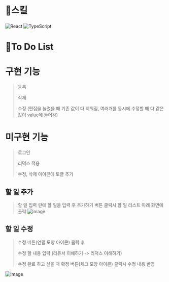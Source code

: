 # 💪스킬
### 

![React](https://img.shields.io/badge/React-61DAFB?style=plastic&logo=react&logoColor=white)
![TypeScript](https://img.shields.io/badge/TypeScript-3178C6?style=plastic&logo=TypeScript&logoColor=White)

###

# 📝To Do List 
###
# 구현 기능
> 등록
> 
> 삭제
>
> 수정 (편집을 눌렀을 때 기존 값이 다 지워짐, 여러개를 동시에 수정할 때 다 같은 값이 value에 들어감)

# 미구현 기능

> 로그인
> 
> 리덕스 적용
> 
> 수정, 삭제 아이콘에 토글 추가 


## 할 일 추가
> 할 일 입력 란에 할 일을 입력 후 추가하기 버튼 클릭시 할 일 리스트 아래 화면에 출력
![image](https://user-images.githubusercontent.com/24698057/155479439-1eb9389c-36aa-4815-a3d8-dc6a3925a75a.png)


## 할 일 수정
> 수정 버튼(연필 모양 아이콘) 클릭 후 
> 
> 수정 할 내용 입력 (리듀서 이해하기 -> 리덕스 이해하기)
>
> 수정 완료 하고 싶을 때 확정 버튼(체크 모양 아이콘) 클릭시 수정 내용 반영

![image](https://user-images.githubusercontent.com/24698057/155479485-f3eda926-30bc-4dac-880b-03922eaf0d70.png)

